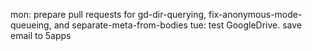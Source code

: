 mon: prepare pull requests for gd-dir-querying, fix-anonymous-mode-queueing, and separate-meta-from-bodies
tue: test GoogleDrive. save email to 5apps